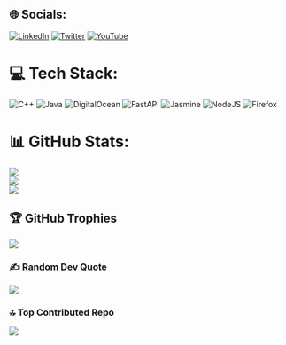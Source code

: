 
## 🌐 Socials:
[![LinkedIn](https://img.shields.io/badge/LinkedIn-%230077B5.svg?logo=linkedin&logoColor=white)](https://linkedin.com/in/tanay-raj-srivastava-26859b205) [![Twitter](https://img.shields.io/badge/Twitter-%231DA1F2.svg?logo=Twitter&logoColor=white)](https://twitter.com/tanytwts) [![YouTube](https://img.shields.io/badge/YouTube-%23FF0000.svg?logo=YouTube&logoColor=white)](https://youtube.com/@seanaeaston) 

# 💻 Tech Stack:
![C++](https://img.shields.io/badge/c++-%2300599C.svg?style=for-the-badge&logo=c%2B%2B&logoColor=white) ![Java](https://img.shields.io/badge/java-%23ED8B00.svg?style=for-the-badge&logo=java&logoColor=white) ![DigitalOcean](https://img.shields.io/badge/DigitalOcean-%230167ff.svg?style=for-the-badge&logo=digitalOcean&logoColor=white) ![FastAPI](https://img.shields.io/badge/FastAPI-005571?style=for-the-badge&logo=fastapi) ![Jasmine](https://img.shields.io/badge/jasmine-%238A4182.svg?style=for-the-badge&logo=jasmine&logoColor=white) ![NodeJS](https://img.shields.io/badge/node.js-6DA55F?style=for-the-badge&logo=node.js&logoColor=white) ![Firefox](https://img.shields.io/badge/Firefox-FF7139?style=for-the-badge&logo=Firefox-Browser&logoColor=white)
# 📊 GitHub Stats:
![](https://github-readme-stats.vercel.app/api?username=tanay0508&theme=dark&hide_border=false&include_all_commits=false&count_private=false)<br/>
![](https://github-readme-streak-stats.herokuapp.com/?user=tanay0508&theme=dark&hide_border=false)<br/>
![](https://github-readme-stats.vercel.app/api/top-langs/?username=tanay0508&theme=dark&hide_border=false&include_all_commits=false&count_private=false&layout=compact)

## 🏆 GitHub Trophies
![](https://github-profile-trophy.vercel.app/?username=tanay0508&theme=radical&no-frame=false&no-bg=true&margin-w=4)

### ✍️ Random Dev Quote
![](https://quotes-github-readme.vercel.app/api?type=horizontal&theme=radical)

### 🔝 Top Contributed Repo
![](https://github-contributor-stats.vercel.app/api?username=tanay0508&limit=5&theme=dark&combine_all_yearly_contributions=true)

<!-- Proudly created with GPRM ( https://gprm.itsvg.in ) -->
